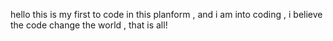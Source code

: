hello this is my first to code in this planform ,
and i am into coding ,
i believe the code change the world ,
that is all!
